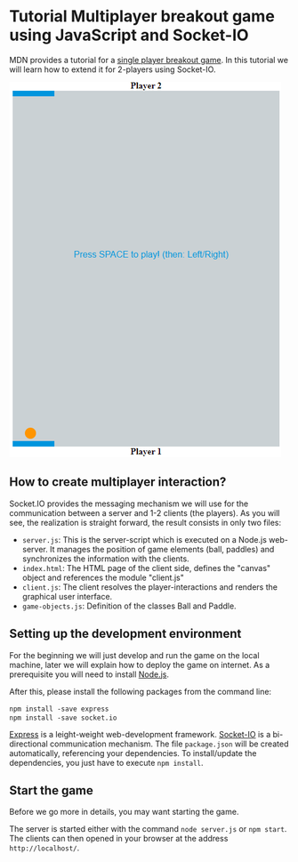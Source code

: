 # Tutorial Multiplayer breakout game using JavaScript and Socket-IO

MDN provides a tutorial for a [single player breakout game](https://developer.mozilla.org/en-US/docs/Games/Tutorials/2D_Breakout_game_pure_JavaScript). 
In this tutorial we will learn how to extend it for 2-players using Socket-IO.

![The game will look like this after the first tutorial](/img/breakout-screenshot.png)

## How to create multiplayer interaction?

Socket.IO provides the messaging mechanism we will use for the communication between a server and 1-2 clients (the players).
As you will see, the realization is straight forward, the result consists in only two files:
- `server.js`: This is the server-script which is executed on a Node.js web-server. It manages the position of game elements (ball, paddles) and synchronizes the information with the clients. 
- `index.html`: The HTML page of the client side, defines the "canvas" object and references the module "client.js"
- `client.js`: The client resolves the player-interactions and renders the graphical user interface.
- `game-objects.js`: Definition of the classes Ball and Paddle.

## Setting up the development environment

For the beginning we will just develop and run the game on the local machine, later we will explain how to deploy the game on internet.
As a prerequisite you will need to install [Node.js](https://nodejs.org/en/download/).

After this, please install the following packages from the command line:

    npm install -save express
    npm install -save socket.io

[Express](https://expressjs.com/) is a leight-weight web-development framework. [Socket-IO](https://socket.io/) is a bi-directional communication mechanism.
The file `package.json` will be created automatically, referencing your dependencies. To install/update the dependencies, you just have to
execute `npm install`.

## Start the game

Before we go more in details, you may want starting the game.

The server is started either with the command `node server.js` or `npm start`. The clients can then opened in your browser at the address `http://localhost/`.